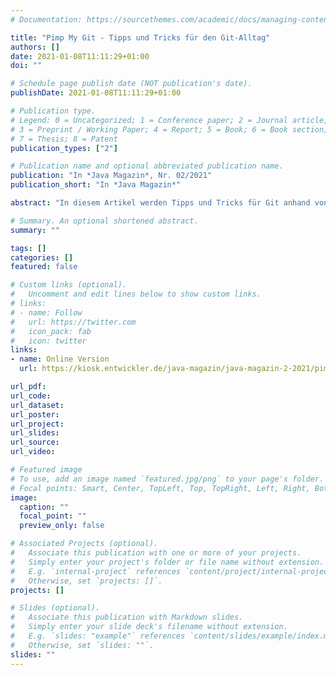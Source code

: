 ```yaml
---
# Documentation: https://sourcethemes.com/academic/docs/managing-content/

title: "Pimp My Git - Tipps und Tricks für den Git-Alltag"
authors: []
date: 2021-01-08T11:11:29+01:00
doi: ""

# Schedule page publish date (NOT publication's date).
publishDate: 2021-01-08T11:11:29+01:00

# Publication type.
# Legend: 0 = Uncategorized; 1 = Conference paper; 2 = Journal article;
# 3 = Preprint / Working Paper; 4 = Report; 5 = Book; 6 = Book section;
# 7 = Thesis; 8 = Patent
publication_types: ["2"]

# Publication name and optional abbreviated publication name.
publication: "In *Java Magazin*, Nr. 02/2021"
publication_short: "In *Java Magazin*"

abstract: "In diesem Artikel werden Tipps und Tricks für Git anhand von Alltagssituationen vorgestellt. Ich arbeite mit Git am liebsten über einen Mix aus grafischen Werkzeugen und der Kommandozeile. Auch wenn im Artikel vieles mit der Nutzung der Kommandozeile vorgestellt wird, helfen einige Tipps auch, wenn die Entwicklerin ausschließlich mit einem grafischen Werkzeug arbeitet. "

# Summary. An optional shortened abstract.
summary: ""

tags: []
categories: []
featured: false

# Custom links (optional).
#   Uncomment and edit lines below to show custom links.
# links:
# - name: Follow
#   url: https://twitter.com
#   icon_pack: fab
#   icon: twitter
links:
- name: Online Version
  url: https://kiosk.entwickler.de/java-magazin/java-magazin-2-2021/pimp-my-git/

url_pdf:
url_code:
url_dataset:
url_poster:
url_project:
url_slides:
url_source:
url_video:

# Featured image
# To use, add an image named `featured.jpg/png` to your page's folder.
# Focal points: Smart, Center, TopLeft, Top, TopRight, Left, Right, BottomLeft, Bottom, BottomRight.
image:
  caption: ""
  focal_point: ""
  preview_only: false

# Associated Projects (optional).
#   Associate this publication with one or more of your projects.
#   Simply enter your project's folder or file name without extension.
#   E.g. `internal-project` references `content/project/internal-project/index.md`.
#   Otherwise, set `projects: []`.
projects: []

# Slides (optional).
#   Associate this publication with Markdown slides.
#   Simply enter your slide deck's filename without extension.
#   E.g. `slides: "example"` references `content/slides/example/index.md`.
#   Otherwise, set `slides: ""`.
slides: ""
---
```

